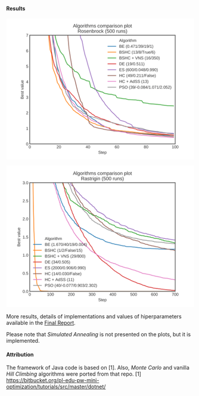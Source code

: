 #### Results

![Rosenbrock results](images/rosenbrock-v-7-s-100-comparison-1.png)

![Rastrigin results](images/rastrigin-v-3-s-700-comparison-1.png)

More results, details of implementations and values of hiperparameters available in the [Final Report](Final_Report_PL.pdf).

Please note that *Simulated Annealing* is not presented on the plots, but it is implemented.

#### Attribution

The framework of Java code is based on [1]. Also, _Monte Carlo_ and vanilla _Hill Climbing_ algorithms were ported from that repo.
[1] https://bitbucket.org/pl-edu-pw-mini-optimization/tutorials/src/master/dotnet/
